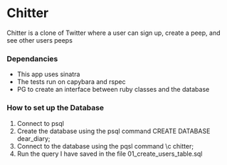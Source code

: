 # Chitter
Chitter is a clone of Twitter where a user can sign up, create a peep, and see other users peeps

### Dependancies
* This app uses sinatra
* The tests run on capybara and rspec
* PG to create an interface between ruby classes and the database

### How to set up the Database
1. Connect to psql
2. Create the database using the psql command CREATE DATABASE dear_diary;
3. Connect to the database using the pqsl command \c chitter;
4. Run the query I have saved in the file 01_create_users_table.sql
